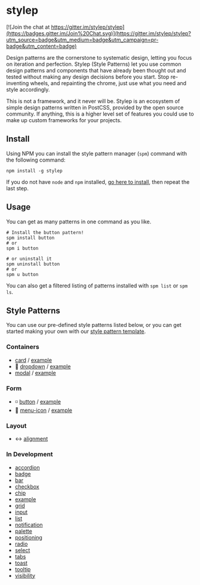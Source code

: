 # stylep

[![Join the chat at https://gitter.im/stylep/stylep](https://badges.gitter.im/Join%20Chat.svg)](https://gitter.im/stylep/stylep?utm_source=badge&utm_medium=badge&utm_campaign=pr-badge&utm_content=badge)

Design patterns are the cornerstone to systematic design, letting you focus on iteration and perfection. Stylep (Style Patterns) let you use common design patterns and components that have already been thought out and tested without making any design decisions before you start. Stop re-inventing wheels, and repainting the chrome, just use what you need and style accordingly.

This is not a framework, and it never will be. Stylep is an ecosystem of simple design patterns written in PostCSS, provided by the open source community. If anything, this is a higher level set of features you could use to make up custom frameworks for your projects.

## Install
Using NPM you can install the style pattern manager (`spm`) command with the following command:

```shell
npm install -g stylep
```

If you do not have `node` and `npm` installed, [go here to install](https://nodejs.org/en/), then repeat the last step.

## Usage
You can get as many patterns in one command as you like.

```shell
# Install the button pattern!
spm install button
# or
spm i button

# or uninstall it
spm uninstall button
# or
spm u button
```

You can also get a filtered listing of patterns installed with `spm list` or `spm ls`.

## Style Patterns
You can use our pre-defined style patterns listed below, or you can get started making your own with our [style pattern template](https://github.com/stylep/stylep-template).

### Containers
* [card](https://github.com/stylep/stylep-card) / [example](http://htmlpreview.github.io/?https://github.com/stylep/stylep-card/blob/master/example/index.html)
* :arrow_down_small: [dropdown](https://github.com/stylep/stylep-dropdown) / [example](http://htmlpreview.github.io/?https://github.com/stylep/stylep-dropdown/blob/master/example/index.html)
* [modal](https://github.com/stylep/stylep-modal) / [example](http://htmlpreview.github.io/?https://github.com/stylep/stylep-modal/blob/master/example/index.html)

### Form
* :white_medium_small_square: [button](https://github.com/stylep/stylep-button) / [example](http://htmlpreview.github.io/?https://github.com/stylep/stylep-button/blob/master/example/index.html)
* :hamburger: [menu-icon](https://github.com/stylep/stylep-menu-icon) / [example](http://htmlpreview.github.io/?https://github.com/stylep/stylep-menu-icon/blob/master/example/index.html)

### Layout
* :left_right_arrow: [alignment](https://github.com/stylep/stylep-alignment)

### In Development
* [accordion](https://github.com/stylep/stylep-accordion)
* [badge](https://github.com/stylep/stylep-badge)
* [bar](https://github.com/stylep/stylep-bar)
* [checkbox](https://github.com/stylep/stylep-checkbox)
* [chip](https://github.com/stylep/stylep-chip)
* [example](https://github.com/stylep/stylep-example)
* [grid](https://github.com/stylep/stylep-grid)
* [input](https://github.com/stylep/stylep-input)
* [list](https://github.com/stylep/stylep-list)
* [notification](https://github.com/stylep/stylep-notification)
* [palette](https://github.com/stylep/stylep-palette)
* [positioning](https://github.com/stylep/stylep-positioning)
* [radio](https://github.com/stylep/stylep-radio)
* [select](https://github.com/stylep/stylep-select)
* [tabs](https://github.com/stylep/stylep-tabs)
* [toast](https://github.com/stylep/stylep-toast)
* [tooltip](https://github.com/stylep/stylep-tooltip)
* [visibility](https://github.com/stylep/stylep-visibility)
